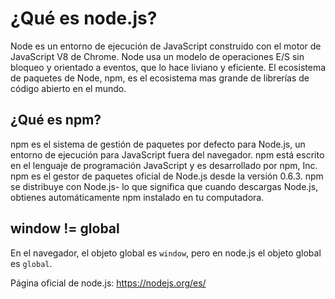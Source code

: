 # ¿Qué es node.js?

Node es un entorno de ejecución de JavaScript construido con el motor de JavaScript V8 de Chrome. Node usa un modelo de operaciones E/S sin bloqueo y orientado a eventos, que lo hace liviano y eficiente. El ecosistema de paquetes de Node, npm, es el ecosistema mas grande de librerías de código abierto en el mundo.

## ¿Qué es npm?

npm es el sistema de gestión de paquetes por defecto para Node.js, un entorno de ejecución para JavaScript fuera del navegador. npm está escrito en el lenguaje de programación JavaScript y es desarrollado por npm, Inc. npm es el gestor de paquetes oficial de Node.js desde la versión 0.6.3. npm se distribuye con Node.js- lo que significa que cuando descargas Node.js, obtienes automáticamente npm instalado en tu computadora.

## window != global

En el navegador, el objeto global es `window`, pero en node.js el objeto global es `global`.

Página oficial de node.js: https://nodejs.org/es/

